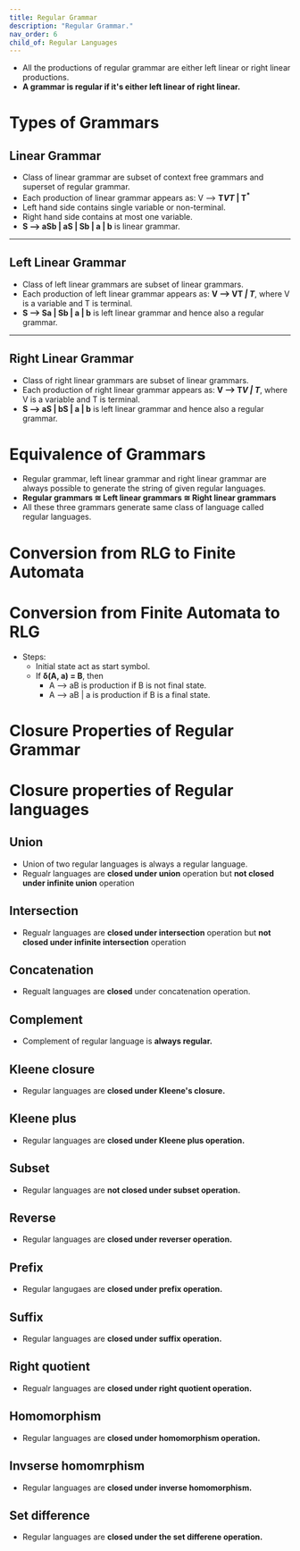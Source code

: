 ```yaml
---
title: Regular Grammar
description: "Regular Grammar."
nav_order: 6
child_of: Regular Languages
---
```


- All the productions of regular grammar are either left linear or right linear productions.
- **A grammar is regular if it's either left linear of right linear.**

# Types of Grammars

## Linear Grammar

- Class of linear grammar are subset of context free grammars and superset of regular grammar.
- Each production of linear grammar appears as: V --> **T<sup>*</sup>VT<sup>*</sup> \| T<sup>*</sup>**
- Left hand side contains single variable or non-terminal.
- Right hand side contains at most one variable.
- **S --> aSb \| aS \| Sb \| a \| b** is linear grammar.

***

## Left Linear Grammar

- Class of left linear grammars are subset of linear grammars.
- Each production of left linear grammar appears as: **V --> VT<sup>*</sup> \| T<sup>*</sup>**, where V is a variable and T is terminal.
- **S --> Sa \| Sb \| a \| b** is left linear grammar and hence also a regular grammar.

***

## Right Linear Grammar

- Class of right linear grammars are subset of linear grammars.
- Each production of right linear grammar appears as: **V --> T<sup>*</sup>V \| T<sup>*</sup>**, where V is a variable and T is terminal.
- **S --> aS \| bS \| a \| b** is left linear grammar and hence also a regular grammar.

# Equivalence of Grammars

- Regular grammar, left linear grammar and right linear grammar are always possible to generate the string of given regular languages.
- **Regular grammars ≅ Left linear grammars ≅ Right linear grammars**
- All these three grammars generate same class of language called regular languages.

# Conversion from RLG to Finite Automata

# Conversion from Finite Automata to RLG

- Steps:
    - Initial state act as start symbol.
    - If **δ(A, a) = B**, then
        - A --> aB is production if B is not final state.
        - A --> aB | a is production if B is a final state.

# Closure Properties of Regular Grammar

# Closure properties of Regular languages

## Union

- Union of two regular languages is always a regular language.
- Regualr languages are **closed under union** operation but **not closed under infinite union** operation
 
## Intersection

- Regualr languages are **closed under intersection** operation but **not closed under infinite intersection** operation

## Concatenation

- Regualt languages are **closed** under concatenation operation.

## Complement

- Complement of regular language is **always regular.**

## Kleene closure

- Regular languages are **closed under Kleene's closure.**

## Kleene plus

- Regular languages are **closed under Kleene plus operation.**

## Subset

- Regular languages are **not closed under subset operation.**

## Reverse

- Regular languages are **closed under reverser operation.**

## Prefix

- Regular langugaes are **closed under prefix operation.**

## Suffix

- Regular languages are **closed under suffix operation.**

## Right quotient

- Regualr languages are **closed under right quotient operation.**

## Homomorphism

- Regular languages are **closed under homomorphism operation.**

## Invserse homomrphism

- Regular languages are **closed under inverse homomorphism.**

## Set difference

- Regular languages are **closed under the set differene operation.**
